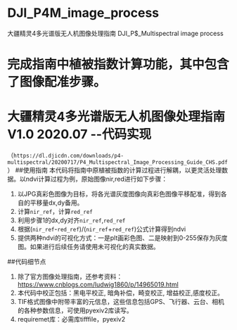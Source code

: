 # DJI_P4M_image_process

大疆精灵4多光谱版无人机图像处理指南 DJI_P$_Multispectral image process
# 完成指南中植被指数计算功能，其中包含了图像配准步骤。
# 大疆精灵4多光谱版无人机图像处理指南V1.0 2020.07 --代码实现

（`https://dl.djicdn.com/downloads/p4-multispectral/20200717/P4_Multispectral_Image_Processing_Guide_CHS.pdf`）
##使用指南
本代码将指南中原植被指数的计算过程进行解耦，以更灵活处理数据。以ndvi计算过程为例，原始图像nir,red进行如下步骤：
1. 以JPG真彩色图像为目标，将各光谱灰度图像向真彩色图像平移配准，得到各自的平移量dx,dy备用。
2. 计算`nir_ref`，计算`red_ref`
3. 利用步骤1的dx,dy对齐`nir_ref`,`red_ref`
4. 根据(`nir_ref`-`red_ref`)/(`nir_ref`+`red_ref`)公式计算得到ndvi
5. 提供两种ndvi的可视化方式：一是plt画彩色图、二是映射到0-255保存为灰度图。如果进行后续任务请使用未可视化的真实数据。

##代码细节点
1. 除了官方图像处理指南，还参考资料：https://www.cnblogs.com/ludwig1860/p/14965019.html
2. 本代码中校正包括：黑电平校正, 暗角补偿，畸变校正, 增益校正,感度校正。
3. TIF格式图像中附带丰富的元信息，这些信息包括GPS、飞行器、云台、相机的各种参数信息，可使用pyexiv2库读写。
4. requiremet库：必需库tifffile，pyexiv2



